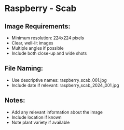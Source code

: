 # Raspberry - Scab

## Image Requirements:
- Minimum resolution: 224x224 pixels
- Clear, well-lit images
- Multiple angles if possible
- Include both close-up and wide shots

## File Naming:
- Use descriptive names: raspberry_scab_001.jpg
- Include date if relevant: raspberry_scab_2024_001.jpg

## Notes:
- Add any relevant information about the image
- Include location if known
- Note plant variety if available
